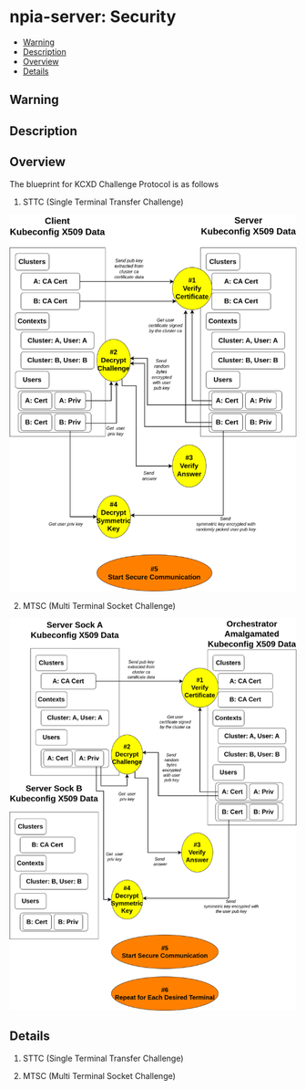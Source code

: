 # npia-server: Security

- [Warning](#warning)
- [Description](#description)
- [Overview](#overview)
- [Details](#details)


## Warning


## Description




## Overview

The blueprint for KCXD Challenge Protocol is as follows

1. STTC (Single Terminal Transfer Challenge)

![kcxd-sttc](img/kcxd-sttc.png)

2. MTSC (Multi Terminal Socket Challenge)

![kcxd-mtsc](img/kcxd-mtsc.png)


## Details

1. STTC (Single Terminal Transfer Challenge)


2. MTSC (Multi Terminal Socket Challenge)
